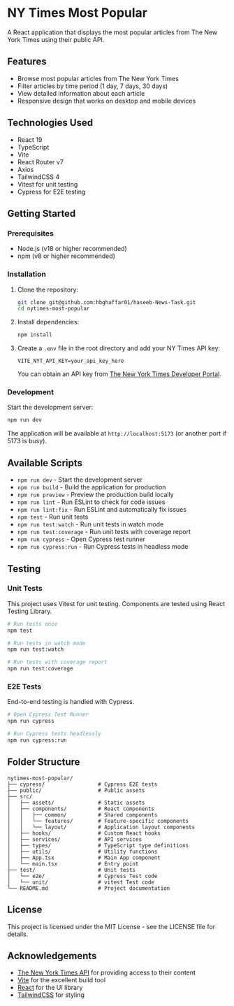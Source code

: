 # NY Times Most Popular

A React application that displays the most popular articles from The New York Times using their public API.

## Features

- Browse most popular articles from The New York Times
- Filter articles by time period (1 day, 7 days, 30 days)
- View detailed information about each article
- Responsive design that works on desktop and mobile devices

## Technologies Used

- React 19
- TypeScript
- Vite
- React Router v7
- Axios
- TailwindCSS 4
- Vitest for unit testing
- Cypress for E2E testing

## Getting Started

### Prerequisites

- Node.js (v18 or higher recommended)
- npm (v8 or higher recommended)

### Installation

1. Clone the repository:

   ```bash
   git clone git@github.com:hbghaffar01/haseeb-News-Task.git
   cd nytimes-most-popular
   ```

2. Install dependencies:

   ```bash
   npm install
   ```

3. Create a `.env` file in the root directory and add your NY Times API key:

   ```
   VITE_NYT_API_KEY=your_api_key_here
   ```

   You can obtain an API key from [The New York Times Developer Portal](https://developer.nytimes.com/).

### Development

Start the development server:

```bash
npm run dev
```

The application will be available at `http://localhost:5173` (or another port if 5173 is busy).

## Available Scripts

- `npm run dev` - Start the development server
- `npm run build` - Build the application for production
- `npm run preview` - Preview the production build locally
- `npm run lint` - Run ESLint to check for code issues
- `npm run lint:fix` - Run ESLint and automatically fix issues
- `npm test` - Run unit tests
- `npm run test:watch` - Run unit tests in watch mode
- `npm run test:coverage` - Run unit tests with coverage report
- `npm run cypress` - Open Cypress test runner
- `npm run cypress:run` - Run Cypress tests in headless mode

## Testing

### Unit Tests

This project uses Vitest for unit testing. Components are tested using React Testing Library.

```bash
# Run tests once
npm test

# Run tests in watch mode
npm run test:watch

# Run tests with coverage report
npm run test:coverage
```

### E2E Tests

End-to-end testing is handled with Cypress.

```bash
# Open Cypress Test Runner
npm run cypress

# Run Cypress tests headlessly
npm run cypress:run
```

## Folder Structure

```
nytimes-most-popular/
├── cypress/                 # Cypress E2E tests
├── public/                  # Public assets
├── src/
│   ├── assets/              # Static assets
│   ├── components/          # React components
│   │   ├── common/          # Shared components
│   │   └── features/        # Feature-specific components
│   │   └── layout/          # Application layout components
│   ├── hooks/               # Custom React hooks
│   ├── services/            # API services
│   ├── types/               # TypeScript type definitions
│   ├── utils/               # Utility functions
│   ├── App.tsx              # Main App component
│   └── main.tsx             # Entry point
├── test/                    # Unit tests
│   └── e2e/                 # Cypress Test code
│   └── unit/                # vitest Test code
└── README.md                # Project documentation
```

## License

This project is licensed under the MIT License - see the LICENSE file for details.

## Acknowledgements

- [The New York Times API](https://developer.nytimes.com/) for providing access to their content
- [Vite](https://vitejs.dev/) for the excellent build tool
- [React](https://reactjs.org/) for the UI library
- [TailwindCSS](https://tailwindcss.com/) for styling
